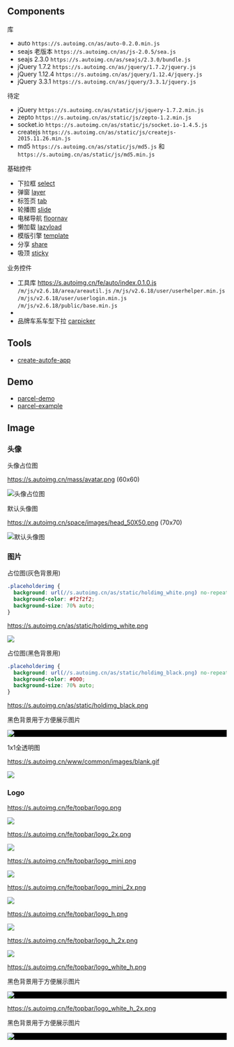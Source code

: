 ## Components

库

- auto `https://s.autoimg.cn/as/auto-0.2.0.min.js`
- seajs 老版本 `https://s.autoimg.cn/as/js-2.0.5/sea.js`
- seajs 2.3.0 `https://s.autoimg.cn/as/seajs/2.3.0/bundle.js`
- jQuery 1.7.2 `https://s.autoimg.cn/as/jquery/1.7.2/jquery.js`
- jQuery 1.12.4 `https://s.autoimg.cn/as/jquery/1.12.4/jquery.js`
- jQuery 3.3.1 `https://s.autoimg.cn/as/jquery/3.3.1/jquery.js`

待定
- jQuery `https://s.autoimg.cn/as/static/js/jquery-1.7.2.min.js`
- zepto `https://s.autoimg.cn/as/static/js/zepto-1.2.min.js`
- socket.io `https://s.autoimg.cn/as/static/js/socket.io-1.4.5.js`
- createjs `https://s.autoimg.cn/as/static/js/createjs-2015.11.26.min.js`
- md5 `https://s.autoimg.cn/as/static/js/md5.js` 和 `https://s.autoimg.cn/as/static/js/md5.min.js`

基础控件

- 下拉框 [select](https://athm-fe.github.io/select/)
- 弹窗 [layer](https://athm-fe.github.io/layer/)
- 标签页 [tab](https://athm-fe.github.io/tab/)
- 轮播图 [slide](https://athm-fe.github.io/slide/)
- 电梯导航 [floornav](https://athm-fe.github.io/floornav/)
- 懒加载 [lazyload](https://athm-fe.github.io/lazyload/)
- 模版引擎 [template](https://athm-fe.github.io/template/)
- 分享 [share](https://athm-fe.github.io/share/)
- 吸顶 [sticky](https://athm-fe.github.io/sticky/)

业务控件

- 工具库 https://s.autoimg.cn/fe/auto/index.0.1.0.js
    `/m/js/v2.6.18/area/areautil.js`
    `/m/js/v2.6.18/user/userhelper.min.js`
    `/m/js/v2.6.18/user/userlogin.min.js`
    `/m/js/v2.6.18/public/base.min.js`
- 
- 品牌车系车型下拉 [carpicker](https://athm-fe.github.io/carpicker/)

## Tools

- [create-autofe-app](https://github.com/athm-fe/create-autofe-app)

## Demo

- [parcel-demo](https://github.com/athm-fe/parcel-demo)
- [parcel-example](https://github.com/athm-fe/parcel-example)

## Image

### 头像

头像占位图

https://s.autoimg.cn/mass/avatar.png (60x60)

![头像占位图](https://s.autoimg.cn/mass/avatar.png)

默认头像图

https://x.autoimg.cn/space/images/head_50X50.png (70x70)

![默认头像图](https://x.autoimg.cn/space/images/head_50X50.png)

### 图片

占位图(灰色背景用)

```css
.placeholderimg {
  background: url(//s.autoimg.cn/as/static/holdimg_white.png) no-repeat center center;
  background-color: #f2f2f2;
  background-size: 70% auto;
}
```

https://s.autoimg.cn/as/static/holdimg_white.png

![](https://s.autoimg.cn/as/static/holdimg_white.png)

占位图(黑色背景用)

```css
.placeholderimg {
  background: url(//s.autoimg.cn/as/static/holdimg_black.png) no-repeat center center;
  background-color: #000;
  background-size: 70% auto;
}
```

https://s.autoimg.cn/as/static/holdimg_black.png

<p>黑色背景用于方便展示图片</p>
<p style="background-color:#000">
  <img src="https://s.autoimg.cn/as/static/holdimg_black.png">
</p>

1x1全透明图

https://s.autoimg.cn/www/common/images/blank.gif

![](https://s.autoimg.cn/www/common/images/blank.gif)

### Logo

https://s.autoimg.cn/fe/topbar/logo.png

![](https://s.autoimg.cn/fe/topbar/logo.png)

https://s.autoimg.cn/fe/topbar/logo_2x.png

![](https://s.autoimg.cn/fe/topbar/logo_2x.png)

https://s.autoimg.cn/fe/topbar/logo_mini.png

![](https://s.autoimg.cn/fe/topbar/logo_mini.png)

https://s.autoimg.cn/fe/topbar/logo_mini_2x.png

![](https://s.autoimg.cn/fe/topbar/logo_mini_2x.png)

https://s.autoimg.cn/fe/topbar/logo_h.png

![](https://s.autoimg.cn/fe/topbar/logo_h.png)

https://s.autoimg.cn/fe/topbar/logo_h_2x.png

![](https://s.autoimg.cn/fe/topbar/logo_h_2x.png)

https://s.autoimg.cn/fe/topbar/logo_white_h.png

<p>黑色背景用于方便展示图片</p>
<p style="background-color:#000">
  <img src="https://s.autoimg.cn/fe/topbar/logo_white_h.png">
</p>

https://s.autoimg.cn/fe/topbar/logo_white_h_2x.png

<p>黑色背景用于方便展示图片</p>
<p style="background-color:#000">
  <img src="https://s.autoimg.cn/fe/topbar/logo_white_h_2x.png">
</p>
